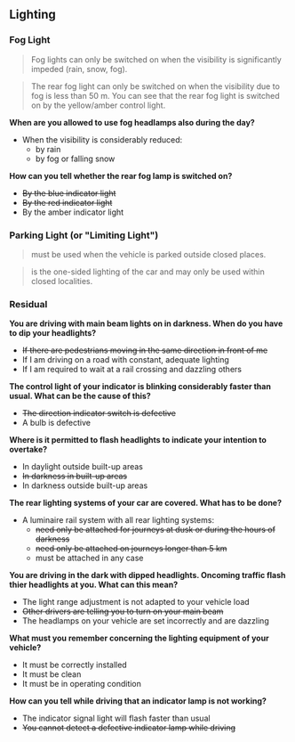 ## Lighting

### Fog Light
> Fog lights can only be switched on when the visibility is significantly impeded (rain, snow, fog).

> The rear fog light can only be switched on when the visibility due to fog is less than 50 m.
You can see that the rear fog light is switched on by the yellow/amber control light.

**When are you allowed to use fog headlamps also during the day?**
- When the visibility is considerably reduced:
  - by rain
  - by fog or falling snow
  
**How can you tell whether the rear fog lamp is switched on?**
- ~~By the blue indicator light~~
- ~~By the red indicator light~~
- By the amber indicator light

### Parking Light (or "Limiting Light")
> must be used when the vehicle is parked outside closed places.

> is the one-sided lighting of the car and may only be used within closed localities.

### Residual

**You are driving with main beam lights on in darkness. When do you have to dip your headlights?**
- ~~If there are pedestrians moving in the same direction in front of me~~
- If I am driving on a road with constant, adequate lighting
- If I am required to wait at a rail crossing and dazzling others

**The control light of your indicator is blinking considerably faster than usual. What can be the cause of this?**
- ~~The direction indicator switch is defective~~
- A bulb is defective

**Where is it permitted to flash headlights to indicate your intention to overtake?**
- In daylight outside built-up areas
- ~~In darkness in built-up areas~~
- In darkness outside built-up areas

**The rear lighting systems of your car are covered. What has to be done?**
- A luminaire rail system with all rear lighting systems:
  - ~~need only be attached for journeys at dusk or during the hours of darkness~~
  - ~~need only be attached on journeys longer than 5 km~~
  - must be attached in any case

**You are driving in the dark with dipped headlights. Oncoming traffic flash thier headlights at you. What can this mean?**
- The light range adjustment is not adapted to your vehicle load
- ~~Other drivers are telling you to turn on your main beam~~
- The headlamps on your vehicle are set incorrectly and are dazzling

**What must you remember concerning the lighting equipment of your vehicle?**
- It must be correctly installed
- It must be clean
- It must be in operating condition

**How can you tell while driving that an indicator lamp is not working?**
- The indicator signal light will flash faster than usual
- ~~You cannot detect a defective indicator lamp while driving~~
